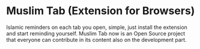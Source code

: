 # Muslim Tab (Extension for Browsers)

Islamic reminders on each tab you open, simple, just install the extension and start reminding yourself. Muslim Tab now is an Open Source project that everyone can contribute in its content also on the development part.